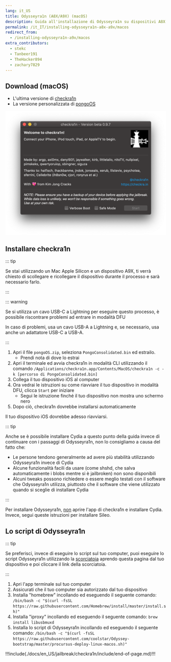 ```yaml
---
lang: it_US
title: Odysseyra1n (A8X/A9X) (macOS)
description: Guida all'installazione di Odysseyra1n su dispositivi A8X e A9X su macOS
permalink: /it_IT/installing-odysseyra1n-a8x-a9x/macos
redirect_from:
  - /installing-odysseyra1n-a9x/macos
extra_contributors:
  - stekc
  - Tanbeer191
  - TheHacker894
  - zachary7829
---
```


## Download (macOS)

- L'ultima versione di [checkra1n](https://checkra.in)
- La versione personalizzata di [pongoOS](https://github.com/checkra1n/BugTracker/files/6429930/Pongo.zip)

![Uno screenshot dell'applicazione checkra1n](/assets/images/checkra1n.png)

## Installare checkra1n

::: tip

Se stai utilizzando un Mac Apple Silicon e un dispositivo A9X, ti verrà chiesto di scollegare e ricollegare il dispositivo durante il processo e sarà necessario farlo.

:::

::: warning

Se si utilizza un cavo USB-C a Lightning per eseguire questo processo, è possibile riscontrare problemi ad entrare in modalità DFU

In caso di problemi, usa un cavo USB-A a Lightning e, se necessario, usa anche un adattatore USB-C a USB-A.

:::

1. Apri il file `pongoOS.zip`, seleziona `PongoConsolidated.bin` ed estrailo.
   - Prendi nota di dove lo estrai
2. Apri il terminale ed avvia checkra1n in modalità CLI utilizzando il comando `/Applications/checkra1n.app/Contents/MacOS/checkra1n -c -k [percorso di PongoConsolidated.bin]`
3. Collega il tuo dispositivo iOS al computer
4. Ora vedrai le istruzioni su come riavviare il tuo dispositivo in <router-link to="/faq/#what-is-dfu-mode">modalità DFU</router-link>, clicca `Start` per iniziare
   - Segui le istruzione finché il tuo dispositivo non mostra uno schermo nero
5. Dopo ciò, checkra1n dovrebbe installarsi automaticamente

Il tuo dispositivo iOS dovrebbe adesso riavviarsi.

<!--Will probably make this better later on but this will work for now-->

::: tip

Anche se è possibile installare Cydia a questo punto della guida invece di continuare con i passaggi di Odysseyra1n, non lo consigliamo a causa del fatto che:

- Le persone tendono generalmente ad avere più stabilità utilizzando Odysseyra1n invece di Cydia
- Alcune funzionalità facili da usare (come shshd, che salva automaticamente i blobs mentre si è jailbroken) non sono disponibili
- Alcuni tweaks possono richiedere o essere meglio testati con il software che Odysseyra1n utilizza, piuttosto che il software che viene utilizzato quando si sceglie di installare Cydia

:::

Per installare Odysseyra1n, <u>non</u> aprire l'app di checkra1n e installare Cydia. Invece, segui queste istruzioni per installare Sileo.

## Lo script di Odysseyra1n

::: tip

Se preferisci, invece di eseguire lo script sul tuo computer, puoi eseguire lo script Odysseyra1n utilizzando la [scorciatoia](https://www.icloud.com/shortcuts/8d4e206d568d4aadb624b2a6191a3771) aprendo questa pagina dal tuo dispositivo e poi cliccare il link della scorciatoia.

:::

1. Apri l'app terminale sul tuo computer
2. Assicurati che il tuo computer sia autorizzato dal tuo dispositivo
3. Installa "homebrew" incollando ed eseguendo il seguente comando: `/bin/bash -c "$(curl -fsSL https://raw.githubusercontent.com/Homebrew/install/master/install.sh)"`
4. Installa "iproxy" incollando ed eseguendo il seguente comando: `brew install libusbmuxd`
5. Installa lo script di Odysseyra1n incollando ed eseguendo il seguente comando: `/bin/bash -c "$(curl -fsSL https://raw.githubusercontent.com/coolstar/Odyssey-bootstrap/master/procursus-deploy-linux-macos.sh)"`

!!!include(./docs/en_US/jailbreak/checkra1n/include/end-of-page.md)!!!
